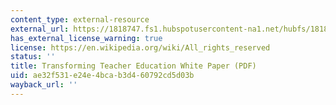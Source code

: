 ```yaml
---
content_type: external-resource
external_url: https://1818747.fs1.hubspotusercontent-na1.net/hubfs/1818747/2023_ISTEWhitePaper_TransformTeacherEd_web.pdf?__hstc=12275691.9e16a60a0c29059f31303eb696af9ab5.1695988619252.1695988619252.1695988619252.1&__hssc=12275691.1.1695988619252&__hsfp=1871964875&hsCtaTracking=2c605864-51e6-47a4-9154-820c66b6028e%7C17798335-47f7-4331-9fc8-2e40cf3c2304
has_external_license_warning: true
license: https://en.wikipedia.org/wiki/All_rights_reserved
status: ''
title: Transforming Teacher Education White Paper (PDF)
uid: ae32f531-e24e-4bca-b3d4-60792cd5d03b
wayback_url: ''
---
```

